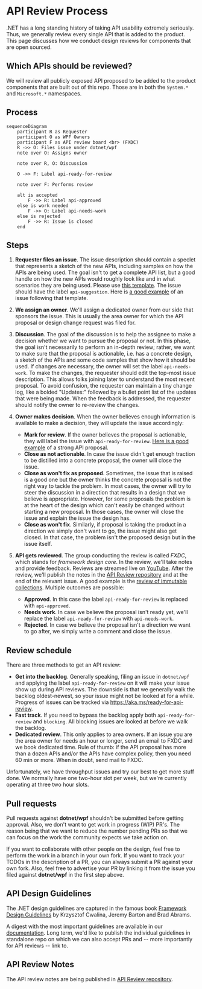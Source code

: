 # API Review Process

.NET has a long standing history of taking API usability extremely seriously. Thus, we generally review every single API that is added to the product. This page discusses how we conduct design reviews for components that are open sourced.

## Which APIs should be reviewed?

We will review all publicly exposed API proposed to be added to the product components that are built out of this repo. Those are in both the `System.*` and `Microsoft.*` namespaces. 

## Process

```mermaid
sequenceDiagram
    participant R as Requester
    participant O as WPF Owners
    participant F as API review board <br> (FXDC)
    R ->> O: Files issue under dotnet/wpf
    note over O: Assigns owner
    
    note over R, O: Discussion

    O ->> F: Label api-ready-for-review
    
    note over F: Performs review

    alt is accepted
        F ->> R: Label api-approved
    else is work needed
        F ->> O: Label api-needs-work
    else is rejected
        F ->> R: Issue is closed
    end
```

## Steps

1. **Requester files an issue**. The issue description should contain a speclet that represents a sketch of the new APIs, including samples on how the APIs are being used. The goal isn't to get a complete API list, but a good handle on how the new APIs would roughly look like and in what scenarios they are being used. Please use [this template](https://github.com/dotnet/wpf/issues/new?assignees=&labels=api-suggestion&template=02_api_proposal.yml&title=%5BAPI+Proposal%5D%3A+). The issue should have the label `api-suggestion`. Here is [a good example](https://github.com/dotnet/runtime/issues/38344) of an issue following that template.

2. **We assign an owner**. We'll assign a dedicated owner from our side that sponsors the issue. This is usually the area owner for which the API proposal or design change request was filed for.

3. **Discussion**. The goal of the discussion is to help the assignee to make a decision whether we want to pursue the proposal or not. In this phase, the goal isn't necessarily to perform an in-depth review; rather, we want to make sure that the proposal is actionable, i.e. has a concrete design, a sketch of the APIs and some code samples that show how it should be used. If changes are necessary, the owner will set the label `api-needs-work`. To make the changes, the requester should edit the top-most issue description. This allows folks joining later to understand the most recent proposal. To avoid confusion, the requester can maintain a tiny change log, like a bolded "Updates:" followed by a bullet point list of the updates that were being made. When the feedback is addressed, the requester should notify the owner to re-review the changes.

4. **Owner makes decision**. When the owner believes enough information is available to make a decision, they will update the issue accordingly:

    * **Mark for review**. If the owner believes the proposal is actionable, they will label the issue with `api-ready-for-review`. [Here is a good example](https://github.com/dotnet/runtime/issues/15725) of a strong API proposal.
    * **Close as not actionable**. In case the issue didn't get enough traction to be distilled into a concrete proposal, the owner will close the issue.
    * **Close as won't fix as proposed**. Sometimes, the issue that is raised is a good one but the owner thinks the concrete proposal is not the right way to tackle the problem. In most cases, the owner will try to steer the discussion in a direction that results in a design that we believe is appropriate. However, for some proposals the problem is at the heart of the design which can't easily be changed without starting a new proposal. In those cases, the owner will close the issue and explain the issue the design has.
    * **Close as won't fix**. Similarly, if proposal is taking the product in a direction we simply don't want to go, the issue might also get closed. In that case, the problem isn't the proposed design but in the issue itself.

5. **API gets reviewed**. The group conducting the review is called *FXDC*, which stands for *framework design core*. In the review, we'll take notes and provide feedback. Reviews are streamed live on [YouTube](https://www.youtube.com/playlist?list=PL1rZQsJPBU2S49OQPjupSJF-qeIEz9_ju). After the review, we'll publish the notes in the [API Review repository](https://github.com/dotnet/apireviews) and at the end of the relevant issue. A good example is the [review of immutable collections](https://github.com/dotnet/apireviews/tree/master/2015/01-07-immutable). Multiple outcomes are possible:

    * **Approved**. In this case the label `api-ready-for-review` is replaced with `api-approved`.
    * **Needs work**. In case we believe the proposal isn't ready yet, we'll  replace the label `api-ready-for-review` with `api-needs-work`.
    * **Rejected**. In case we believe the proposal isn't a direction we want to go after, we simply write a comment and close the issue.

## Review schedule

 There are three methods to get an API review:

* **Get into the backlog**. Generally speaking, filing an issue in `dotnet/wpf` and applying the label `api-ready-for-review` on it will make your issue show up during API reviews. The downside is that we generally walk the backlog oldest-newest, so your issue might not be looked at for a while. Progress of issues can be tracked via https://aka.ms/ready-for-api-review.
* **Fast track**. If you need to bypass the backlog apply both `api-ready-for-review` and `blocking`. All blocking issues are looked at before we walk the backlog.
* **Dedicated review**. This only applies to area owners. If an issue you are the area owner for needs an hour or longer, send an email to FXDC and we book dedicated time. Rule of thumb: if the API proposal has more than a dozen APIs and/or the APIs have complex policy, then you need 60 min or more. When in doubt, send mail to FXDC.

Unfortunately, we have throughput issues and try our best to get more stuff done. We normally have one two-hour slot per week, but we're currently operating at three two hour slots.

## Pull requests

Pull requests against **dotnet/wpf** shouldn't be submitted before getting approval. Also, we don't want to get work in progress (WIP) PR's. The reason being that we want to reduce the number pending PRs so that we can focus on the work the community expects we take action on.

If you want to collaborate with other people on the design, feel free to perform the work in a branch in your own fork. If you want to track your TODOs in the description of a PR, you can always submit a PR against your own fork. Also, feel free to advertise your PR by linking it from the issue you filed against **dotnet/wpf** in the first step above.

## API Design Guidelines

The .NET design guidelines are captured in the famous book [Framework Design Guidelines](https://www.amazon.com/dp/0135896460) by Krzysztof Cwalina, Jeremy Barton and Brad Abrams.

A digest with the most important guidelines are available in our [documentation](../coding-guidelines/framework-design-guidelines-digest.md). Long term, we'd like to publish the individual guidelines in standalone repo on which we can also accept PRs and -- more importantly for API reviews -- link to.

## API Review Notes

The API review notes are being published in [API Review repository](https://github.com/dotnet/apireviews).
